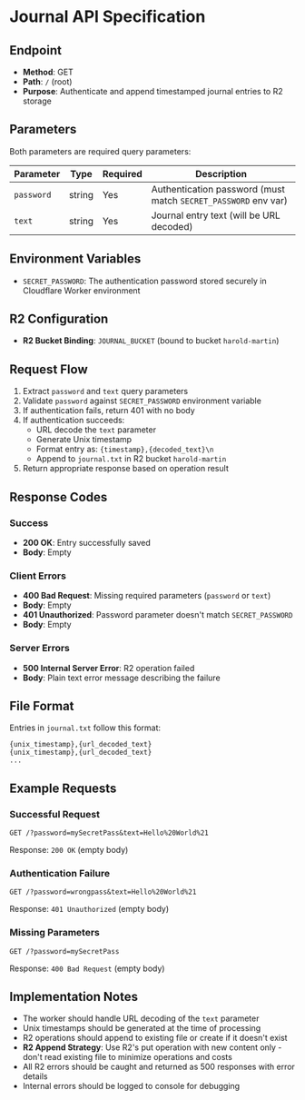 # Journal API Specification

## Endpoint
- **Method**: GET
- **Path**: `/` (root)
- **Purpose**: Authenticate and append timestamped journal entries to R2 storage

## Parameters
Both parameters are required query parameters:

| Parameter | Type | Required | Description |
|-----------|------|----------|-------------|
| `password` | string | Yes | Authentication password (must match `SECRET_PASSWORD` env var) |
| `text` | string | Yes | Journal entry text (will be URL decoded) |

## Environment Variables
- `SECRET_PASSWORD`: The authentication password stored securely in Cloudflare Worker environment

## R2 Configuration
- **R2 Bucket Binding**: `JOURNAL_BUCKET` (bound to bucket `harold-martin`)

## Request Flow
1. Extract `password` and `text` query parameters
2. Validate `password` against `SECRET_PASSWORD` environment variable
3. If authentication fails, return 401 with no body
4. If authentication succeeds:
   - URL decode the `text` parameter
   - Generate Unix timestamp
   - Format entry as: `{timestamp},{decoded_text}\n`
   - Append to `journal.txt` in R2 bucket `harold-martin`
5. Return appropriate response based on operation result

## Response Codes

### Success
- **200 OK**: Entry successfully saved
- **Body**: Empty

### Client Errors
- **400 Bad Request**: Missing required parameters (`password` or `text`)
- **Body**: Empty
- **401 Unauthorized**: Password parameter doesn't match `SECRET_PASSWORD`
- **Body**: Empty

### Server Errors
- **500 Internal Server Error**: R2 operation failed
- **Body**: Plain text error message describing the failure

## File Format
Entries in `journal.txt` follow this format:
```
{unix_timestamp},{url_decoded_text}
{unix_timestamp},{url_decoded_text}
...
```

## Example Requests

### Successful Request
```
GET /?password=mySecretPass&text=Hello%20World%21
```
Response: `200 OK` (empty body)

### Authentication Failure
```
GET /?password=wrongpass&text=Hello%20World%21
```
Response: `401 Unauthorized` (empty body)

### Missing Parameters
```
GET /?password=mySecretPass
```
Response: `400 Bad Request` (empty body)

## Implementation Notes
- The worker should handle URL decoding of the `text` parameter
- Unix timestamps should be generated at the time of processing
- R2 operations should append to existing file or create if it doesn't exist
- **R2 Append Strategy**: Use R2's put operation with new content only - don't read existing file to minimize operations and costs
- All R2 errors should be caught and returned as 500 responses with error details
- Internal errors should be logged to console for debugging
